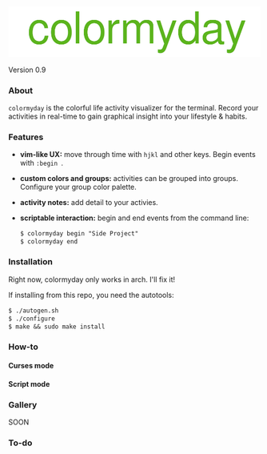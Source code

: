 ![title](colormyday.png)

Version 0.9

### About

`colormyday` is the colorful life activity visualizer for the terminal. Record your activities in real-time to gain graphical insight into your lifestyle & habits.


### Features

* **vim-like UX:** move through time with `hjkl` and other keys. Begin events with `:begin `.
* **custom colors and groups:** activities can be grouped into groups. Configure your group color palette.
* **activity notes:** add detail to your activies.
* **scriptable interaction:** begin and end events from the command line:

	```
	$ colormyday begin "Side Project"
	$ colormyday end
	```


### Installation

Right now, colormyday only works in arch. I'll fix it!

If installing from this repo, you need the autotools:

	$ ./autogen.sh
	$ ./configure
	$ make && sudo make install


### How-to

#### Curses mode


#### Script mode


### Gallery

SOON


### To-do



